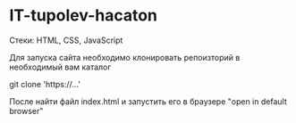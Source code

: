 # IT-tupolev-hacaton

Стеки: HTML, CSS, JavaScript 

Для запуска сайта необходимо клонировать репоизторий в необходимый вам каталог

git clone 'https://...'

После найти файл index.html и запустить его в браузере "open in default browser"
